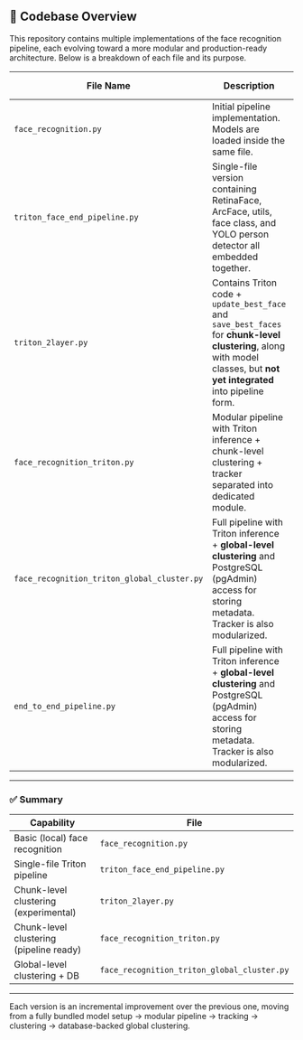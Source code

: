 ## 📁 Codebase Overview

This repository contains multiple implementations of the face recognition pipeline, each evolving toward a more modular and production-ready architecture. Below is a breakdown of each file and its purpose.

| File Name | Description | Pipeline Ready | Key Features |
|----------|-------------|----------------|--------------|
| `face_recognition.py` | Initial pipeline implementation. Models are loaded inside the same file. | ✅ Yes | RetinaFace + ArcFace, simple pipeline structure |
| `triton_face_end_pipeline.py` | Single-file version containing RetinaFace, ArcFace, utils, face class, and YOLO person detector all embedded together. | ✅ Yes | Monolithic structure with all modules bundled |
| `triton_2layer.py` | Contains Triton code + `update_best_face` and `save_best_faces` for **chunk-level clustering**, along with model classes, but **not yet integrated** into pipeline form. | ❌ No | Experimental clustering logic (chunk-level), pre-pipeline |
| `face_recognition_triton.py` | Modular pipeline with Triton inference + chunk-level clustering + tracker separated into dedicated module. | ✅ Yes | Clean modular structure, tracker separated |
| `face_recognition_triton_global_cluster.py` | Full pipeline with Triton inference + **global-level clustering** and PostgreSQL (pgAdmin) access for storing metadata. Tracker is also modularized. | ✅ Yes | Global clustering + DB integration + production pipeline |
| `end_to_end_pipeline.py` | Full pipeline with Triton inference + **global-level clustering** and PostgreSQL (pgAdmin) access for storing metadata. Tracker is also modularized. | ✅ Yes | Global clustering + DB integration + production pipeline |

---

### ✅ Summary

| Capability | File |
|-----------|------|
| Basic (local) face recognition | `face_recognition.py` |
| Single-file Triton pipeline | `triton_face_end_pipeline.py` |
| Chunk-level clustering (experimental) | `triton_2layer.py` |
| Chunk-level clustering (pipeline ready) | `face_recognition_triton.py` |
| Global-level clustering + DB | `face_recognition_triton_global_cluster.py` |

---

Each version is an incremental improvement over the previous one, moving from a fully bundled model setup → modular pipeline → tracking → clustering → database-backed global clustering.


